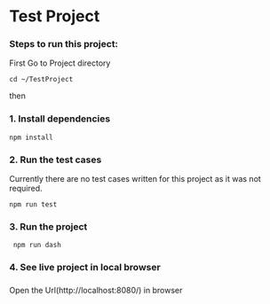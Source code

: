 # Test Project

### Steps to run this project:

First Go to Project directory

```
cd ~/TestProject
```
then

### 1. Install dependencies
 

```
npm install
```
### 2. Run the test cases
 
Currently there are no test cases written for this project as it was not required.
```
npm run test
```
### 3. Run the project
```
 npm run dash
```

### 4. See live project in local browser 
 ###
Open the Url(http://localhost:8080/) in browser
